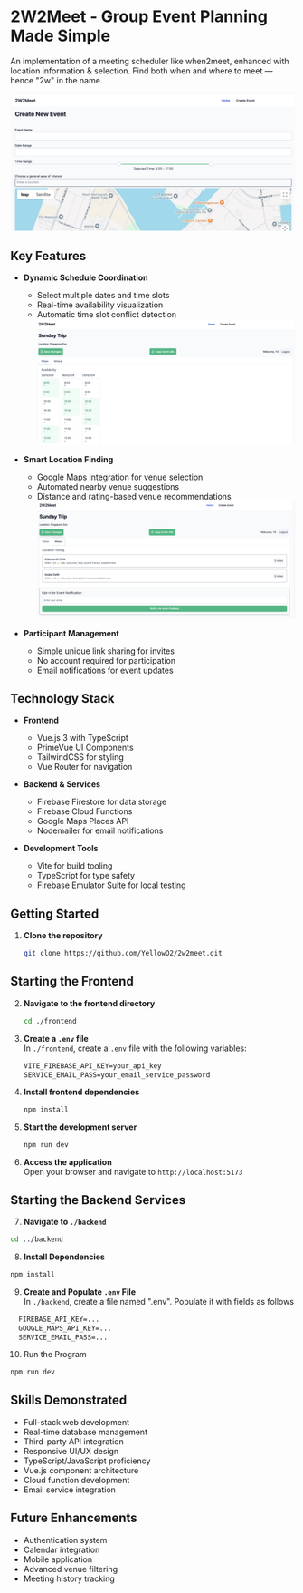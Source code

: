 # 2W2Meet - Group Event Planning Made Simple

An implementation of a meeting scheduler like when2meet, enhanced with location information & selection. Find both when and where to meet — hence "2w" in the name.

![Create Event Page](./public/create%20event.png)

## Key Features

- **Dynamic Schedule Coordination**
  - Select multiple dates and time slots
  - Real-time availability visualization
  - Automatic time slot conflict detection
  ![Time Selection Interface](./public/select%20time.png)

- **Smart Location Finding**
  - Google Maps integration for venue selection
  - Automated nearby venue suggestions
  - Distance and rating-based venue recommendations
  ![Venue Selection](./public/select%20venue.png)

- **Participant Management**
  - Simple unique link sharing for invites
  - No account required for participation
  - Email notifications for event updates

## Technology Stack

- **Frontend**
  - Vue.js 3 with TypeScript
  - PrimeVue UI Components
  - TailwindCSS for styling
  - Vue Router for navigation

- **Backend & Services**
  - Firebase Firestore for data storage
  - Firebase Cloud Functions
  - Google Maps Places API
  - Nodemailer for email notifications

- **Development Tools**
  - Vite for build tooling
  - TypeScript for type safety
  - Firebase Emulator Suite for local testing

## Getting Started

1. **Clone the repository**

    ```bash
    git clone https://github.com/YellowO2/2w2meet.git
    ```
## Starting the Frontend  
2. **Navigate to the frontend directory**

    ```bash
    cd ./frontend
    ```

3. **Create a `.env` file**  
   In `./frontend`, create a `.env` file with the following variables:
   ```
   VITE_FIREBASE_API_KEY=your_api_key
   SERVICE_EMAIL_PASS=your_email_service_password
   ```

4. **Install frontend dependencies**

    ```bash
    npm install
    ```

5. **Start the development server**

    ```bash
    npm run dev
    ```

6. **Access the application**  
   Open your browser and navigate to `http://localhost:5173`

## Starting the Backend Services

7. **Navigate to `./backend`**
  ```bash
  cd ../backend
  ```

8. **Install Dependencies**
  ```bash
  npm install
  ```

9. **Create and Populate `.env` File**  
In `./backend`, create a file named ".env". Populate it with fields as follows
  ```
    FIREBASE_API_KEY=...
    GOOGLE_MAPS_API_KEY=...
    SERVICE_EMAIL_PASS=...
  ```

10. Run the Program
  ```bash
  npm run dev
  ```

## Skills Demonstrated

- Full-stack web development
- Real-time database management
- Third-party API integration
- Responsive UI/UX design
- TypeScript/JavaScript proficiency
- Vue.js component architecture
- Cloud function development
- Email service integration

## Future Enhancements

- Authentication system
- Calendar integration
- Mobile application
- Advanced venue filtering
- Meeting history tracking
